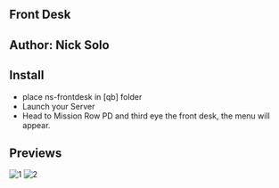 ## Front Desk

## Author: Nick Solo

## Install 
- place ns-frontdesk in [qb] folder
- Launch your Server
- Head to Mission Row PD and third eye the front desk, the menu will appear.


## Previews 

![1](https://i.imgur.com/4ZdMQWa.png)
![2](https://i.imgur.com/HuVIfgB.png)
